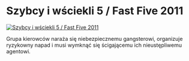 Szybcy i wściekli 5 / Fast Five 2011 
=============
[![Szybcy i wściekli 5 / Fast Five 2011 ](http://vidos.pl/images/player.gif)](http://vidos.pl/szybcy-i-wsciekli-5-fast-five-2011)

 Grupa kierowców naraża się niebezpiecznemu gangsterowi, organizuje ryzykowny napad i musi wymknąć się ścigającemu ich nieustępliwemu agentowi.
